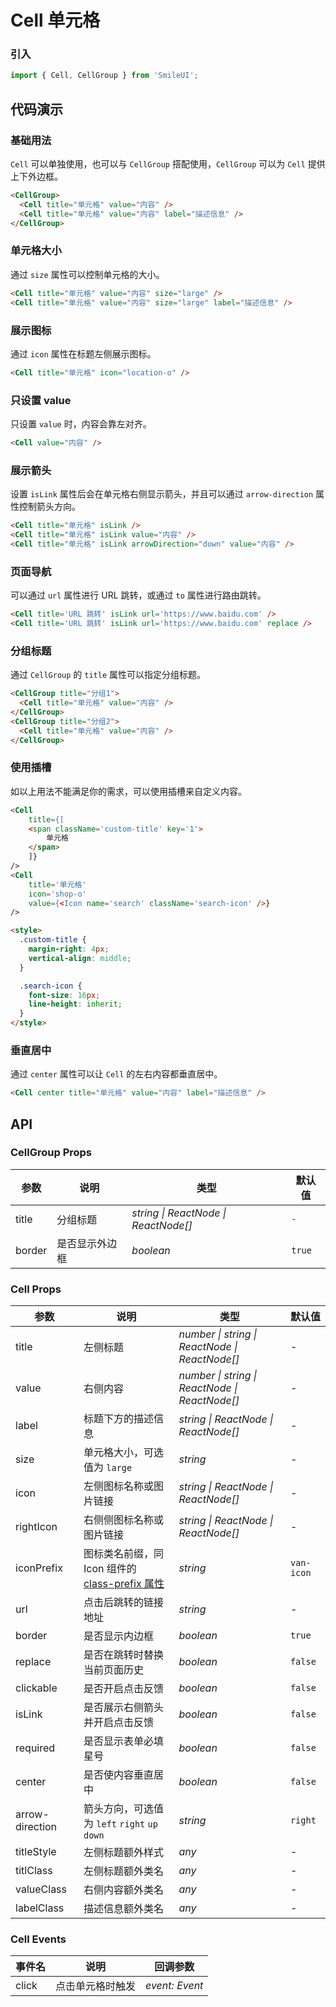 # Cell 单元格

### 引入

```js
import { Cell, CellGroup } from 'SmileUI';
```

## 代码演示

### 基础用法

`Cell` 可以单独使用，也可以与 `CellGroup` 搭配使用，`CellGroup` 可以为 `Cell` 提供上下外边框。

```html
<CellGroup>
  <Cell title="单元格" value="内容" />
  <Cell title="单元格" value="内容" label="描述信息" />
</CellGroup>
```

### 单元格大小

通过 `size` 属性可以控制单元格的大小。

```html
<Cell title="单元格" value="内容" size="large" />
<Cell title="单元格" value="内容" size="large" label="描述信息" />
```

### 展示图标

通过 `icon` 属性在标题左侧展示图标。

```html
<Cell title="单元格" icon="location-o" />
```

### 只设置 value

只设置 `value` 时，内容会靠左对齐。

```html
<Cell value="内容" />
```

### 展示箭头

设置 `isLink` 属性后会在单元格右侧显示箭头，并且可以通过 `arrow-direction` 属性控制箭头方向。

```html
<Cell title="单元格" isLink />
<Cell title="单元格" isLink value="内容" />
<Cell title="单元格" isLink arrowDirection="down" value="内容" />
```

### 页面导航

可以通过 `url` 属性进行 URL 跳转，或通过 `to` 属性进行路由跳转。

```html
<Cell title='URL 跳转' isLink url='https://www.baidu.com' />
<Cell title='URL 跳转' isLink url='https://www.baidu.com' replace />
```

### 分组标题

通过 `CellGroup` 的 `title` 属性可以指定分组标题。

```html
<CellGroup title="分组1">
  <Cell title="单元格" value="内容" />
</CellGroup>
<CellGroup title="分组2">
  <Cell title="单元格" value="内容" />
</CellGroup>
```

### 使用插槽

如以上用法不能满足你的需求，可以使用插槽来自定义内容。

```html
<Cell
    title={[
    <span className='custom-title' key='1'>
        单元格
    </span>
    ]}
/>
<Cell
    title='单元格'
    icon='shop-o'
    value={<Icon name='search' className='search-icon' />}
/>

<style>
  .custom-title {
    margin-right: 4px;
    vertical-align: middle;
  }

  .search-icon {
    font-size: 16px;
    line-height: inherit;
  }
</style>
```

### 垂直居中

通过 `center` 属性可以让 `Cell` 的左右内容都垂直居中。

```html
<Cell center title="单元格" value="内容" label="描述信息" />
```

## API

### CellGroup Props

| 参数   | 说明           | 类型      | 默认值 |
| ------ | -------------- | --------- | ------ |
| title  | 分组标题       | _string \| ReactNode \| ReactNode[]_  | `-`    |
| border | 是否显示外边框 | _boolean_ | `true` |

### Cell Props

| 参数 | 说明 | 类型 | 默认值 |
| --- | --- | --- | --- |
| title | 左侧标题 | _number \| string \| ReactNode \| ReactNode[]_ | - |
| value | 右侧内容 | _number \| string \| ReactNode \| ReactNode[]_ | - |
| label | 标题下方的描述信息 | _string \| ReactNode \| ReactNode[]_ | - |
| size | 单元格大小，可选值为 `large` | _string_ | - |
| icon | 左侧图标名称或图片链接 | _string \| ReactNode \| ReactNode[]_ | - |
| rightIcon | 右侧侧图标名称或图片链接 | _string \| ReactNode \| ReactNode[]_ | - |
| iconPrefix | 图标类名前缀，同 Icon 组件的 [class-prefix 属性](#/zh-CN/icon#props) | _string_ | `van-icon` |
| url | 点击后跳转的链接地址 | _string_ | - |
| border | 是否显示内边框 | _boolean_ | `true` |
| replace | 是否在跳转时替换当前页面历史 | _boolean_ | `false` |
| clickable | 是否开启点击反馈 | _boolean_ | `false` |
| isLink | 是否展示右侧箭头并开启点击反馈 | _boolean_ | `false` |
| required | 是否显示表单必填星号 | _boolean_ | `false` |
| center | 是否使内容垂直居中 | _boolean_ | `false` |
| arrow-direction | 箭头方向，可选值为 `left` `right` `up` `down` | _string_ | `right` |
| titleStyle | 左侧标题额外样式 | _any_ | - |
| titlClass | 左侧标题额外类名 | _any_ | - |
| valueClass | 右侧内容额外类名 | _any_ | - |
| labelClass | 描述信息额外类名 | _any_ | - |

### Cell Events

| 事件名 | 说明             | 回调参数       |
| ------ | ---------------- | -------------- |
| click  | 点击单元格时触发 | _event: Event_ |
